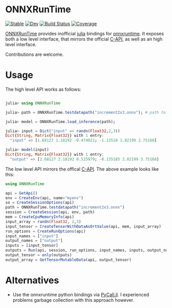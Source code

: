 # ONNXRunTime

[![Stable](https://img.shields.io/badge/docs-stable-blue.svg)](https://jw3126.github.io/ONNXRunTime.jl/stable)
[![Dev](https://img.shields.io/badge/docs-dev-blue.svg)](https://jw3126.github.io/ONNXRunTime.jl/dev)
[![Build Status](https://github.com/jw3126/ONNXRunTime.jl/workflows/CI/badge.svg)](https://github.com/jw3126/ONNXRunTime.jl/actions)
[![Coverage](https://codecov.io/gh/jw3126/ONNXRunTime.jl/branch/master/graph/badge.svg)](https://codecov.io/gh/jw3126/ONNXRunTime.jl)

[ONNXRunTime](https://github.com/jw3126/ONNXRunTime.jl) provides inofficial [julia](https://github.com/JuliaLang/julia) bindings for [onnxruntime](https://github.com/microsoft/onnxruntime).
It exposes both a low level interface, that mirrors the official [C-API](https://github.com/microsoft/onnxruntime/blob/v1.8.1/include/onnxruntime/core/session/onnxruntime_c_api.h#L347), as well as an high level interface.

Contributions are welcome.

# Usage
The high level API works as follows:
```julia

julia> using ONNXRunTime

julia> path = ONNXRunTime.testdatapath("increment2x3.onnx"); # path to a toy model

julia> model = ONNXRunTime.load_inference(path);

julia> input = Dict("input" => randn(Float32,2,3))
Dict{String, Matrix{Float32}} with 1 entry:
  "input" => [1.68127 1.18192 -0.474021; -1.13518 1.02199 2.75168]

julia> model(input)
Dict{String, Matrix{Float32}} with 1 entry:
  "output" => [2.68127 2.18192 0.525979; -0.135185 2.02199 3.75168]
```

The low level API mirrors the offical [C-API](https://github.com/microsoft/onnxruntime/blob/v1.8.1/include/onnxruntime/core/session/onnxruntime_c_api.h#L347). The above example looks like this:
```julia
using ONNXRunTime

api = GetApi()
env = CreateEnv(api, name="myenv")
so = CreateSessionOptions(api)
path = ONNXRunTime.testdatapath("increment2x3.onnx")
session = CreateSession(api, env, path)
mem = CreateCpuMemoryInfo(api)
input_array = randn(Float32, 2,3)
input_tensor = CreateTensorWithDataAsOrtValue(api, mem, input_array)
run_options = CreateRunOptions(api)
input_names = ["input"]
output_names = ["output"]
inputs = [input_tensor]
outputs = Run(api, session, run_options, input_names, inputs, output_names)
output_tensor = only(outputs)
output_array = GetTensorMutableData(api, output_tensor)
```

# Alternatives
* Use the onnxruntime python bindings via [PyCall.jl](https://github.com/JuliaPy/PyCall.jl). I experienced problems garbage collection with this approach however.
